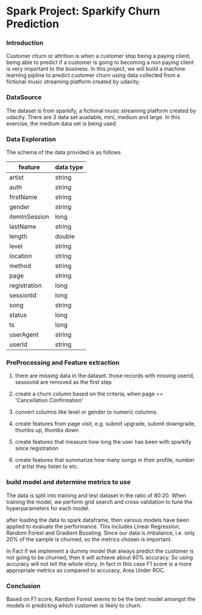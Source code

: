 # Spark Project: Sparkify Churn Prediction

### Introduction

Customer churn or attrition is when a customer stop being a paying client, being able to predict if a customer is going to becoming a non paying client is very important to the business.  In this project, we will build a machine learning pipline to predict customer churn using data collected from a fictional music streaming platform created by udacity.

### DataSource

The dataset is from sparkify, a fictional music streaming platform created by udacity. There are 3 data set available, mini, medium and large. In this exercise, the medium data set is being used.

### Data Exploration

The schema of the data provided is as follows

| feature | data type |
|---------|-----------|
| artist |string |
| auth | string |
| firstName | string |
| gender | string |
| itemInSession | long |
| lastName | string |
| length | double |
| level | string |
| location | string |
| method | string |
| page | string |
| registration | long |
| sessionId | long |
| song | string |
| status | long |
| ts | long |
| userAgent | string |
| userId | string |


### PreProcessing and Feature extraction

1. there are missing data in the dataset. those records with missing userid, sessionid are removed as the first step

2. create a churn column based on the criteria, when page == 'Cancellation Confirmation'

3. convert columns like level or gender to numeric columns.

4. create features from page visit, e.g. submit upgrade, submit downgrade, thumbs up, thumbs down

5. create features that measure how long the user has been with sparkify since registration

6. create features that summarize how many songs in their profile, number of artist they listen to etc.


### build model and determine metrics to use

The data is split into training and test dataset in the ratio of 80:20. When training the model, we perform grid search and cross validation to tune the hyperparameters for each model.

after loading the data to spark dataframe, then various models have been applied to evaluate the performance. This includes Linear Regression, Random Forest and Gradient Boosting. Since our data is imbalance, i.e. only 20% of the sample is churned, so the metrics chosen is important.

In Fact if we implement a dummy model that always predict the customer is not going to be churned, then it will achieve about 80% accuracy. So using accuracy will not tell the whole story. In fact in this case F1 score is a more appropriate metrics as compared to accuracy, Area Under ROC.


### Conclusion

Based on F1 score, Random Forest seems to be the best model amongst the models in predicting which customer is likely to churn.
